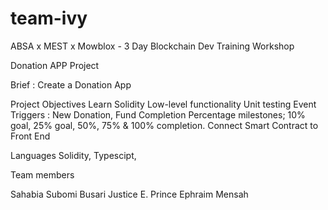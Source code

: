 # team-ivy
ABSA x MEST x Mowblox - 3 Day Blockchain Dev Training Workshop

Donation APP Project 

Brief : Create a Donation App 

Project Objectives
Learn Solidity Low-level functionality
Unit testing
Event Triggers : New Donation, Fund Completion Percentage milestones; 10% goal, 25% goal, 50%, 75% & 100% completion. 
Connect Smart Contract to Front End

Languages
Solidity, Typescipt, 

Team members

Sahabia
Subomi Busari
Justice E. Prince
Ephraim Mensah
